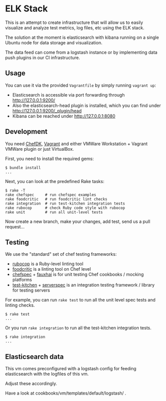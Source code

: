 # ELK Stack

This is an attempt to create infrastructure that will allow us to easily visualize and analyze test metrics, log files, etc using the ELK stack.

The solution at the moment is elasticsearch with kibana running on a single Ubuntu node for data storage and visualization.

The data feed can come from a logstash instance or by implementing data push plugins in our CI infrastructure.

## Usage

You can use it via the provided `Vagrantfile` by simply running `vagrant up`:

 * Elasticsearch is accessible via port forwarding through http://127.0.0.1:9200/
 * Also the elasticsearch-head plugin is installed, which you can find under http://127.0.0.1:9200/_plugin/head
 * Kibana can be reached under http://127.0.0.1:8080

## Development

You need [ChefDK](https://downloads.chef.io/chef-dk/), [Vagrant](https://www.vagrantup.com/) and either VMWare Workstation + Vagrant VMWare plugin or just VirtualBox.

First, you need to install the required gems:
```
$ bundle install
...
```

Next, you can look at the predefined Rake tasks:
```
$ rake -T
rake chefspec     # run chefspec examples
rake foodcritic   # run foodcritic lint checks
rake integration  # run test-kitchen integration tests
rake rubocop      # check Ruby code style with rubocop
rake unit         # run all unit-level tests
```

Now create a new branch, make your changes, add test, send us a pull request...

## Testing

We use the "standard" set of chef testing frameworks:

 * [rubocop](https://github.com/bbatsov/rubocop) is a Ruby-level linting tool
 * [foodcritic](https://acrmp.github.io/foodcritic/) is a linting tool on Chef level
 * [chefspec](https://github.com/sethvargo/chefspec) + [fauxhai](https://github.com/customink/fauxhai) is for unit testing Chef cookbooks / mocking platforms
 * [test-kitchen](https://github.com/test-kitchen/test-kitchen) + [serverspec](http://serverspec.org) is an integration testing framework / library for testing servers

For example, you can run `rake test` to run all the unit level spec tests and linting checks.
```
$ rake test
...
```

Or you run `rake integration` to run all the test-kitchen integration tests.
```
$ rake integration
...
```

## Elasticsearch data

This vm comes preconfigured with a logstash config for feeding elasticsearch with the logfiles of this vm.

Adjust these accordingly.

Have a look at cookbooks/vm/templates/default/logstash/ .
